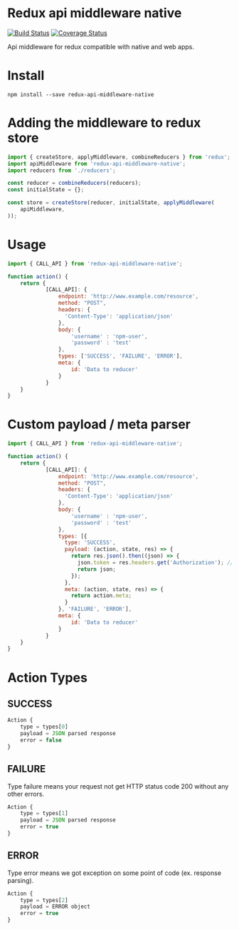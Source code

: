 Redux api middleware native
====================
[![Build Status](https://travis-ci.org/celso-henrique/redux-api-middleware-native.svg?branch=master)](https://travis-ci.org/celso-henrique/redux-api-middleware-native)
[![Coverage Status](https://coveralls.io/repos/github/celso-henrique/redux-api-middleware-native/badge.svg?branch=master)](https://coveralls.io/github/celso-henrique/redux-api-middleware-native?branch=master)

Api middleware for redux compatible with native and web apps.


# Install
```
npm install --save redux-api-middleware-native
```


# Adding the middleware to redux store
```js
import { createStore, applyMiddleware, combineReducers } from 'redux';
import apiMiddleware from 'redux-api-middleware-native';
import reducers from './reducers';

const reducer = combineReducers(reducers);
const initialState = {};

const store = createStore(reducer, initialState, applyMiddleware(
    apiMiddleware,
));
```

# Usage 

```js
import { CALL_API } from 'redux-api-middleware-native';

function action() {
    return {
            [CALL_API]: {
                endpoint: 'http://www.example.com/resource',
                method: "POST",
                headers: {
                  'Content-Type': 'application/json'
                },
                body: {
                    'username' : 'npm-user',
                    'password' : 'test'
                },
                types: ['SUCCESS', 'FAILURE', 'ERROR'],
                meta: {
                    id: 'Data to reducer'
                }
            }
    }
}
```

# Custom payload / meta parser 

```js
import { CALL_API } from 'redux-api-middleware-native';

function action() {
    return {
            [CALL_API]: {
                endpoint: 'http://www.example.com/resource',
                method: "POST",
                headers: {
                  'Content-Type': 'application/json'
                },
                body: {
                    'username' : 'npm-user',
                    'password' : 'test'
                },
                types: [{
                  type: 'SUCCESS',
                  payload: (action, state, res) => {
                    return res.json().then((json) => {
                      json.token = res.headers.get('Authorization'); // Inserting a header in response
                      return json;
                    });
                  },
                  meta: (action, state, res) => {
                    return action.meta;
                  }
                }, 'FAILURE', 'ERROR'],
                meta: {
                    id: 'Data to reducer'
                }
            }
    }
}
```

# Action Types

## SUCCESS
```js
Action {
    type = types[0]
    payload = JSON parsed response
    error = false
}
```

## FAILURE
Type failure means your request not get HTTP status code 200 without any other errors.

```js
Action {
    type = types[1]
    payload = JSON parsed response
    error = true
}
```

## ERROR
Type error means we got exception on some point of code (ex. response parsing).

```js
Action {
    type = types[2]
    payload = ERROR object
    error = true
}
```
